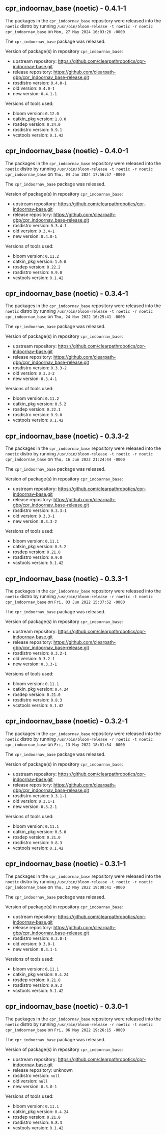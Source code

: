 ## cpr_indoornav_base (noetic) - 0.4.1-1

The packages in the `cpr_indoornav_base` repository were released into the `noetic` distro by running `/usr/bin/bloom-release -t noetic -r noetic cpr_indoornav_base` on `Mon, 27 May 2024 16:03:26 -0000`

The `cpr_indoornav_base` package was released.

Version of package(s) in repository `cpr_indoornav_base`:

- upstream repository: https://github.com/clearpathrobotics/cpr-indoornav-base.git
- release repository: https://github.com/clearpath-gbp/cpr_indoornav_base-release.git
- rosdistro version: `0.4.0-1`
- old version: `0.4.0-1`
- new version: `0.4.1-1`

Versions of tools used:

- bloom version: `0.12.0`
- catkin_pkg version: `1.0.0`
- rosdep version: `0.24.0`
- rosdistro version: `0.9.1`
- vcstools version: `0.1.42`


## cpr_indoornav_base (noetic) - 0.4.0-1

The packages in the `cpr_indoornav_base` repository were released into the `noetic` distro by running `/usr/bin/bloom-release -t noetic -r noetic cpr_indoornav_base` on `Thu, 04 Jan 2024 17:56:57 -0000`

The `cpr_indoornav_base` package was released.

Version of package(s) in repository `cpr_indoornav_base`:

- upstream repository: https://github.com/clearpathrobotics/cpr-indoornav-base.git
- release repository: https://github.com/clearpath-gbp/cpr_indoornav_base-release.git
- rosdistro version: `0.3.4-1`
- old version: `0.3.4-1`
- new version: `0.4.0-1`

Versions of tools used:

- bloom version: `0.11.2`
- catkin_pkg version: `1.0.0`
- rosdep version: `0.22.2`
- rosdistro version: `0.9.0`
- vcstools version: `0.1.42`


## cpr_indoornav_base (noetic) - 0.3.4-1

The packages in the `cpr_indoornav_base` repository were released into the `noetic` distro by running `/usr/bin/bloom-release -t noetic -r noetic cpr_indoornav_base` on `Thu, 24 Nov 2022 16:25:41 -0000`

The `cpr_indoornav_base` package was released.

Version of package(s) in repository `cpr_indoornav_base`:

- upstream repository: https://github.com/clearpathrobotics/cpr-indoornav-base.git
- release repository: https://github.com/clearpath-gbp/cpr_indoornav_base-release.git
- rosdistro version: `0.3.3-2`
- old version: `0.3.3-2`
- new version: `0.3.4-1`

Versions of tools used:

- bloom version: `0.11.2`
- catkin_pkg version: `0.5.2`
- rosdep version: `0.22.1`
- rosdistro version: `0.9.0`
- vcstools version: `0.1.42`


## cpr_indoornav_base (noetic) - 0.3.3-2

The packages in the `cpr_indoornav_base` repository were released into the `noetic` distro by running `/usr/bin/bloom-release -t noetic -r noetic cpr_indoornav_base` on `Thu, 16 Jun 2022 21:24:44 -0000`

The `cpr_indoornav_base` package was released.

Version of package(s) in repository `cpr_indoornav_base`:

- upstream repository: https://github.com/clearpathrobotics/cpr-indoornav-base.git
- release repository: https://github.com/clearpath-gbp/cpr_indoornav_base-release.git
- rosdistro version: `0.3.3-1`
- old version: `0.3.3-1`
- new version: `0.3.3-2`

Versions of tools used:

- bloom version: `0.11.1`
- catkin_pkg version: `0.5.2`
- rosdep version: `0.21.0`
- rosdistro version: `0.9.0`
- vcstools version: `0.1.42`


## cpr_indoornav_base (noetic) - 0.3.3-1

The packages in the `cpr_indoornav_base` repository were released into the `noetic` distro by running `/usr/bin/bloom-release -r noetic -t noetic cpr_indoornav_base` on `Fri, 03 Jun 2022 15:37:52 -0000`

The `cpr_indoornav_base` package was released.

Version of package(s) in repository `cpr_indoornav_base`:

- upstream repository: https://github.com/clearpathrobotics/cpr-indoornav-base.git
- release repository: https://github.com/clearpath-gbp/cpr_indoornav_base-release.git
- rosdistro version: `0.3.2-1`
- old version: `0.3.2-1`
- new version: `0.3.3-1`

Versions of tools used:

- bloom version: `0.11.1`
- catkin_pkg version: `0.4.24`
- rosdep version: `0.21.0`
- rosdistro version: `0.8.3`
- vcstools version: `0.1.42`


## cpr_indoornav_base (noetic) - 0.3.2-1

The packages in the `cpr_indoornav_base` repository were released into the `noetic` distro by running `/usr/bin/bloom-release -r noetic -t noetic cpr_indoornav_base` on `Fri, 13 May 2022 18:01:54 -0000`

The `cpr_indoornav_base` package was released.

Version of package(s) in repository `cpr_indoornav_base`:

- upstream repository: https://github.com/clearpathrobotics/cpr-indoornav-base.git
- release repository: https://github.com/clearpath-gbp/cpr_indoornav_base-release.git
- rosdistro version: `0.3.1-1`
- old version: `0.3.1-1`
- new version: `0.3.2-1`

Versions of tools used:

- bloom version: `0.11.1`
- catkin_pkg version: `0.5.0`
- rosdep version: `0.21.0`
- rosdistro version: `0.8.3`
- vcstools version: `0.1.42`


## cpr_indoornav_base (noetic) - 0.3.1-1

The packages in the `cpr_indoornav_base` repository were released into the `noetic` distro by running `/usr/bin/bloom-release -t noetic -r noetic cpr_indoornav_base` on `Thu, 12 May 2022 19:08:41 -0000`

The `cpr_indoornav_base` package was released.

Version of package(s) in repository `cpr_indoornav_base`:

- upstream repository: https://github.com/clearpathrobotics/cpr-indoornav-base.git
- release repository: https://github.com/clearpath-gbp/cpr_indoornav_base-release.git
- rosdistro version: `0.3.0-1`
- old version: `0.3.0-1`
- new version: `0.3.1-1`

Versions of tools used:

- bloom version: `0.11.1`
- catkin_pkg version: `0.4.24`
- rosdep version: `0.21.0`
- rosdistro version: `0.8.3`
- vcstools version: `0.1.42`


## cpr_indoornav_base (noetic) - 0.3.0-1

The packages in the `cpr_indoornav_base` repository were released into the `noetic` distro by running `/usr/bin/bloom-release -r noetic -t noetic cpr_indoornav_base` on `Fri, 06 May 2022 19:26:15 -0000`

The `cpr_indoornav_base` package was released.

Version of package(s) in repository `cpr_indoornav_base`:

- upstream repository: https://github.com/clearpathrobotics/cpr-indoornav-base.git
- release repository: unknown
- rosdistro version: `null`
- old version: `null`
- new version: `0.3.0-1`

Versions of tools used:

- bloom version: `0.11.1`
- catkin_pkg version: `0.4.24`
- rosdep version: `0.21.0`
- rosdistro version: `0.8.3`
- vcstools version: `0.1.42`


